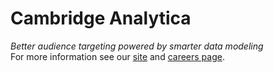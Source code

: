 # Cambridge Analytica 
*Better audience targeting powered by smarter data modeling*  
For more information see our [site](https://cambridgeanalytica.org/) and [careers page](https://cambridgeanalytica.org/careers).

